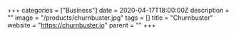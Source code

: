 +++
categories = ["Business"]
date = 2020-04-17T18:00:00Z
description = ""
image = "/products/churnbuster.jpg"
tags = []
title = "Churnbuster"
website = "https://churnbuster.io"
parent = ""
+++
